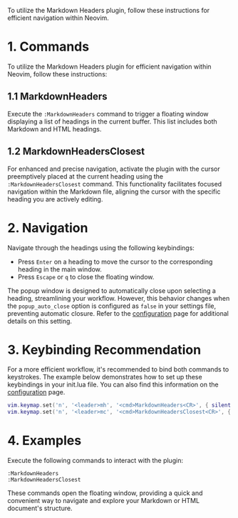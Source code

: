 To utilize the Markdown Headers plugin, follow these instructions for efficient
navigation within Neovim.

# 1. Commands

To utilize the Markdown Headers plugin for efficient navigation within Neovim,
follow these instructions:

## 1.1 MarkdownHeaders

Execute the `:MarkdownHeaders` command to trigger a floating window displaying
a list of headings in the current buffer. This list includes both Markdown and
HTML headings.

## 1.2 MarkdownHeadersClosest

For enhanced and precise navigation, activate the plugin with the cursor
preemptively placed at the current heading using the `:MarkdownHeadersClosest`
command. This functionality facilitates focused navigation within the Markdown
file, aligning the cursor with the specific heading you are actively editing.

# 2. Navigation

Navigate through the headings using the following keybindings:

- Press `Enter` on a heading to move the cursor to the corresponding heading in
  the main window.
- Press `Escape` or `q` to close the floating window.

The popup window is designed to automatically close upon selecting a heading,
streamlining your workflow. However, this behavior changes when the
`popup_auto_close` option is configured as `false` in your settings file,
preventing automatic closure. Refer to the
[configuration](https://github.com/AntonVanAssche/md-headers.nvim/wiki/Configuration)
page for additional details on this setting.

# 3. Keybinding Recommendation

For a more efficient workflow, it's recommended to bind both commands to
keystrokes. The example below demonstrates how to set up these keybindings in
your init.lua file. You can also find this information on the
[configuration](https://github.com/AntonVanAssche/md-headers.nvim/wiki/Configuration)
page.

```lua
vim.keymap.set('n', '<leader>mh', '<cmd>MarkdownHeaders<CR>', { silent = true })
vim.keymap.set('n', '<leader>mc', '<cmd>MarkdownHeadersClosest<CR>', { silent = true })
```

# 4. Examples

Execute the following commands to interact with the plugin:

```vim
:MarkdownHeaders
:MarkdownHeadersClosest
```

These commands open the floating window, providing a quick and convenient way
to navigate and explore your Markdown or HTML document's structure.
